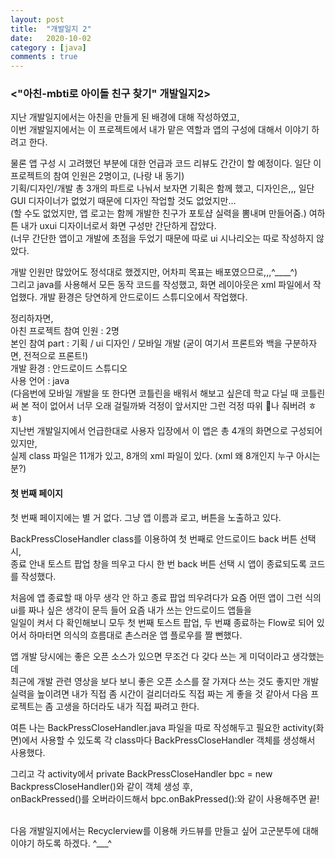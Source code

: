 ```yaml
---
layout: post
title:  "개발일지 2"
date:   2020-10-02
category : [java]
comments : true
---
```


<h3><"아친-mbti로 아이돌 친구 찾기" 개발일지2></h3>

지난 개발일지에서는 아친을 만들게 된 배경에 대해 작성하였고,<br>
이번 개발일지에서는 이 프로젝트에서 내가 맡은 역할과 앱의 구성에 대해서 이야기 하려고 한다. 
<p>물론 앱 구성 시 고려했던 부분에 대한 언급과 코드 리뷰도 간간이 할 예정이다. 
일단 이 프로젝트의 참여 인원은 2명이고, (나랑 내 동기) <br> 
기획/디자인/개발 총 3개의 파트로 나눠서 보자면 기획은 함께 했고, 디자인은,,, 일단 GUI 디자이너가 없었기 때문에 디자인 작업할 것도 없었지만...<br>
(할 수도 없었지만, 앱 로고는 함께 개발한 친구가 포토샵 실력을 뽐내며 만들어줌.) 여하튼 내가 uxui 디자이너로서 화면 구성만 간단하게 잡았다.
<br>
(너무 간단한 앱이고 개발에 초점을 두었기 때문에 따로 ui 시나리오는 따로 작성하지 않았다. <p>개발 인원만 많았어도 정석대로 했겠지만, 어차피 목표는 배포였으므로,,,^____^)
<br>
그리고 java를 사용해서 모든 동작 코드를 작성했고, 화면 레이아웃은 xml 파일에서 작업했다. 개발 환경은 당연하게 안드로이드 스튜디오에서 작업했다.
<p>
정리하자면,
<br>아친 프로젝트 참여 인원 : 2명 <br>
본인 참여 part : 기획 / ui 디자인 / 모바일 개발 (굳이 여기서 프론트와 백을 구분하자면, 전적으로 프론트!)
<br>개발 환경 : 안드로이드 스튜디오
<br>사용 언어 : java 
<br>(다음번에 모바일 개발을 또 한다면 코틀린을 배워서 해보고 싶은데 학교 다닐 때 코틀린 써 본 적이 없어서 너무 오래 걸릴까봐 걱정이 앞서지만 그런 걱정 따위 🐶나 줘버려 ㅎㅎ)
<br>지난번 개발일지에서 언급한대로 사용자 입장에서 이 앱은 총 4개의 화면으로 구성되어 있지만, <br>실제 class 파일은 11개가 있고, 8개의 xml 파일이 있다. (xml 왜 8개인지 누구 아시는 분?)
</p>
<h4> 첫 번째 페이지 </h4>
첫 번째 페이지에는 별 거 없다. 그냥 앱 이름과 로고, 버튼을 노출하고 있다.<p>
BackPressCloseHandler class를 이용하여 첫 번째로 안드로이드 back 버튼 선택 시, <br>종료 안내 토스트 팝업 창을 띄우고 다시 한 번 back 버튼 선택 시 앱이 종료되도록 코드를 작성했다.<p>
처음에 앱 종료할 때 아무 생각 안 하고 종료 팝업 띄우려다가 요즘 어떤 앱이 그런 식의 ui를 짜나 싶은 생각이 문득 들어 요즘 내가 쓰는 안드로이드 앱들을 <br>일일이 켜서 다 확인해보니
모두 첫 번째 토스트 팝업, 두 번쨰 종료하는 Flow로 되어 있어서 하마터면 의식의 흐름대로 촌스러운 앱 플로우를 짤 뻔했다. 

<p>앱 개발 당시에는 좋은 오픈 소스가 있으면 무조건 다 갖다 쓰는 게 미덕이라고 생각했는데
<br>최근에 개발 관련 영상을 보다 보니 좋은 오픈 소스를 잘 가져다 쓰는 것도 좋지만 개발 실력을 높이려면 내가 직접 좀 시간이 걸리더라도 직접 짜는 게 좋을 것 같아서
다음 프로젝트는 좀 고생을 하더라도 내가 직접 짜려고 한다.</p> 

<p>여튼 나는 BackPressCloseHandler.java 파일을 따로 작성해두고 필요한 activity(화면)에서 사용할 수 있도록 각 class마다 BackPressCloseHandler 객체를 생성해서 사용했다.

<script src="https://gist.github.com/SUPINKIM/2fbc61a686a6d0a54029023286056fbf.js"></script>

그리고 각 activity에서 private BackPressCloseHandler bpc = new BackpressCloseHandler()와 같이 객체 생성 후, 
<br> onBackPressed()를 오버라이드해서 bpc.onBakPressed():와 같이 사용해주면 끝!</p>

<br> 다음 개발일지에서는 Recyclerview를 이용해 카드뷰를 만들고 싶어 고군분투에 대해 이야기 하도록 하겠다. ^___^
